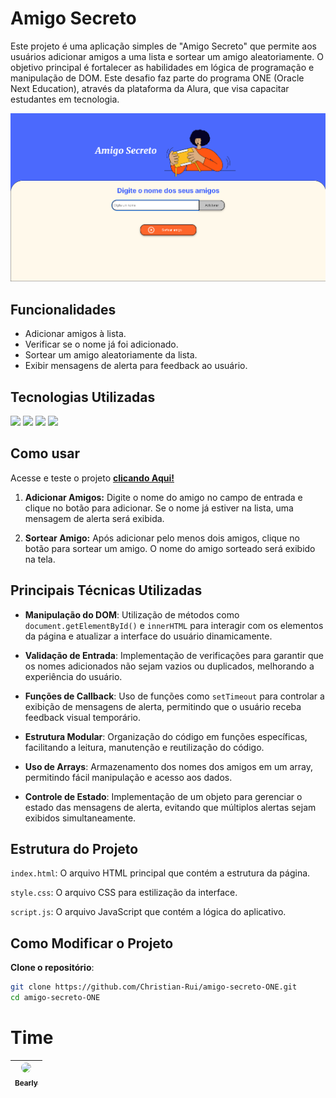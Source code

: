 # Amigo Secreto

Este projeto é uma aplicação simples de "Amigo Secreto" que permite aos usuários adicionar amigos a uma lista e sortear um amigo aleatoriamente. O objetivo principal é fortalecer as habilidades em lógica de programação e manipulação de DOM. Este desafio faz parte do programa ONE (Oracle Next Education), através da plataforma da Alura, que visa capacitar estudantes em tecnologia.

![Captura de tela da pagina do Amigo Secreto](./assets/AmigoSecretoCaptura.png)

## Funcionalidades

- Adicionar amigos à lista.
- Verificar se o nome já foi adicionado.
- Sortear um amigo aleatoriamente da lista.
- Exibir mensagens de alerta para feedback ao usuário.

## Tecnologias Utilizadas

<div>
  <img src="https://img.shields.io/badge/HTML-E34F26?style=for-the-badge&logo=html5&logoColor=white">
  <img src="https://img.shields.io/badge/CSS-1572B6?style=for-the-badge&logo=css3&logoColor=white">
  <img src="https://img.shields.io/badge/JavaScript-F7DF1E?style=for-the-badge&logo=javascript&logoColor=black">
  <img src="https://img.shields.io/badge/Git-F05032?style=for-the-badge&logo=git&logoColor=white">
</div>

## Como usar

Acesse e teste o projeto [**clicando Aqui!**](#)

1. **Adicionar Amigos:**
   Digite o nome do amigo no campo de entrada e clique no botão para adicionar.
   Se o nome já estiver na lista, uma mensagem de alerta será exibida.

2. **Sortear Amigo:**
   Após adicionar pelo menos dois amigos, clique no botão para sortear um amigo.
   O nome do amigo sorteado será exibido na tela.

## Principais Técnicas Utilizadas

- **Manipulação do DOM**: Utilização de métodos como `document.getElementById()` e `innerHTML` para interagir com os elementos da página e atualizar a interface do usuário dinamicamente.
- **Validação de Entrada**: Implementação de verificações para garantir que os nomes adicionados não sejam vazios ou duplicados, melhorando a experiência do usuário.

- **Funções de Callback**: Uso de funções como `setTimeout` para controlar a exibição de mensagens de alerta, permitindo que o usuário receba feedback visual temporário.

- **Estrutura Modular**: Organização do código em funções específicas, facilitando a leitura, manutenção e reutilização do código.

- **Uso de Arrays**: Armazenamento dos nomes dos amigos em um array, permitindo fácil manipulação e acesso aos dados.

- **Controle de Estado**: Implementação de um objeto para gerenciar o estado das mensagens de alerta, evitando que múltiplos alertas sejam exibidos simultaneamente.

## Estrutura do Projeto

`index.html`: O arquivo HTML principal que contém a estrutura da página.

`style.css`: O arquivo CSS para estilização da interface.

`script.js`: O arquivo JavaScript que contém a lógica do aplicativo.

## Como Modificar o Projeto

**Clone o repositório**:

```bash
git clone https://github.com/Christian-Rui/amigo-secreto-ONE.git
cd amigo-secreto-ONE
```

# Time

| [<img loading="lazy" style="border-radius: 50%;" src="https://avatars.githubusercontent.com/u/113655013?v=4" width=115><br><sub>Bearly</sub>](https://github.com/Christian-Rui)
| :---: |
